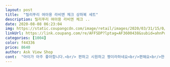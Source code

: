 ```yaml
---
layout: post 
title:  "릴리푸리 여아용 라비엔 체크 상하복 세트" 
description: 릴리푸리 여아용 라비엔 체크 ..
date: 2020-08-08 06:23:04 
img: https://static.coupangcdn.com/image/retail/images/2020/03/31/15/0/913ad816-aefb-48bb-899a-c83ff3d62bdc.jpg 
linkUrl: https://link.coupang.com/re/AFFSDP?lptag=AF3600438&subid=ahnPublicAsk&pageKey=1419363714&itemId=2457085546&vendorItemId=70450620201&traceid=V0-113-56f4c346e7b5b3db 
categories: [1004] 
color: f44336 
price: 8640 
author: Ask View Shop 
cont:  "아이가 아주 좋아합니다.<br/> 편하고 시원하고 짱이라하네요<br/>편해요<br/>한두번입히고 못입겠지하고 아이가 고른옷이라 기대없이 입힌옷인데 생각보다 천도 부드럽고 천이 속이비칠정도의 얇은것도아니더라구요 색상이 화사해서 좋았습니다 (그렇다고 고급지다는건아닙니다 ㅎ)<br/>" 
---
```

